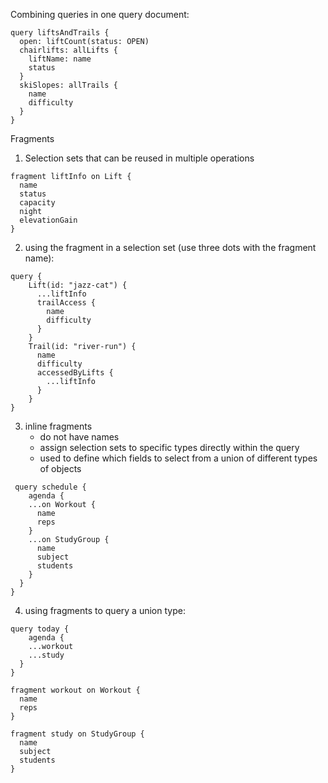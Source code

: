 Combining queries in one query document:
```
query liftsAndTrails {
  open: liftCount(status: OPEN)
  chairlifts: allLifts {
    liftName: name
    status
  }
  skiSlopes: allTrails {
    name
    difficulty
  }
}
```

Fragments
1. Selection sets that can be reused in multiple operations
```
fragment liftInfo on Lift {
  name
  status
  capacity
  night
  elevationGain
}
```
2. using the fragment in a selection set (use three dots with the fragment name):
```
query {
    Lift(id: "jazz-cat") {
      ...liftInfo
      trailAccess {
        name
        difficulty
      }
    }
    Trail(id: "river-run") {
      name
      difficulty
      accessedByLifts {
        ...liftInfo
      }
    }
}
```
3. inline fragments
    - do not have names
    - assign selection sets to specific types directly within the query
    - used to define which fields to select from a union of different types of objects
```
 query schedule {
    agenda {
    ...on Workout {
      name
      reps
    }
    ...on StudyGroup {
      name
      subject
      students
    }
  }
}
```
4. using fragments to query a union type:
```
query today {
    agenda {
    ...workout
    ...study
  }
}

fragment workout on Workout {
  name
  reps
}

fragment study on StudyGroup {
  name
  subject
  students
}
```
